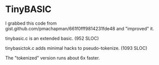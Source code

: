 # TinyBASIC
I grabbed this code from gist.github.com/pmachapman/661f0fff9814231fde48 and "improved" it.

tinybasic.c is an extended basic. (952 SLOC)

tinybasictok.c adds minimal hacks to pseudo-tokenize. (1093 SLOC)

The "tokenized" version runs about 6x faster. 
